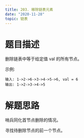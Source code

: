 ```yaml
---
title: 203. 移除链表元素
date: "2020-11-28"
topic: 链表
---
```

# 题目描述

删除链表中等于给定值 val 的所有节点。

示例:
```
输入: 1->2->6->3->4->5->6, val = 6
输出: 1->2->3->4->5
```


# 解题思路

哨兵同化首节点删除的情况。

寻找待删除节点的前一个节点。